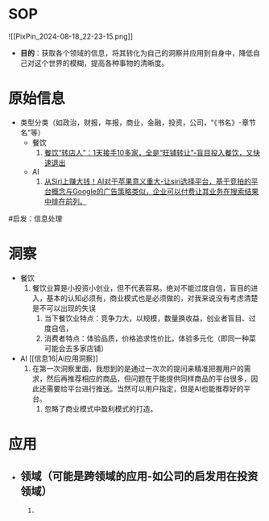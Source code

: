 # SOP

![[PixPin_2024-08-18_22-23-15.png]]

- **目的**：获取各个领域的信息，将其转化为自己的洞察并应用到自身中，降低自己对这个世界的模糊，提高各种事物的清晰度。

# 原始信息

- 类型分类（如政治，财报，年报，商业，金融，投资，公司，“《书名》-章节名”等）
	- 餐饮
		1. [餐饮“转店人”：1天接手10多家，全是“旺铺转让”-盲目投入餐饮，又快速退出](https://www.36kr.com/p/2954886650257286)
	- AI
		1. [从Siri上赚大钱！AI对于苹果意义重大-让siri选择平台，基于竞拍的平台概念与Google的广告策略类似，企业可以付费让其业务在搜索结果中排在前列。](https://wallstreetcn.com/articles/3729240) 

#启发：信息处理
# 洞察

- 餐饮
	1. 餐饮业算是小投资小创业，但不代表容易。绝对不能过度自信，盲目的进入，基本的认知必须有，商业模式也是必须做的，对我来说没有考虑清楚是不可以出现的失误
		1. 当下餐饮业特点：竞争力大，以规模，数量换收益，创业者盲目、过度自信，
		2. 消费者特点：体验品质，价格追求性价比，体验多元化（即同一种菜可能会去多家店铺）
 - AI [[信息16|Ai应用洞察]]
	 1. 在第一次洞察里面，我想到的是通过一次次的提问来精准把握用户的需求，然后再推荐相应的商品，但问题在于能提供同样商品的平台很多，因此还需要给平台进行推送。当然可以用户指定，但是AI也能推荐好的平台。
		 1. 忽略了商业模式中盈利模式的打造。

# 应用

- 领域（可能是跨领域的应用-如公司的启发用在投资领域）
	- 
		1. 

